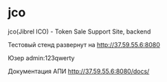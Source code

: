 # jco
jco(Jibrel ICO) - Token Sale Support Site, backend


Тестовый стенд развернут на http://37.59.55.6:8080

Юзер admin:123qwerty

Документация АПИ http://37.59.55.6:8080/docs/
